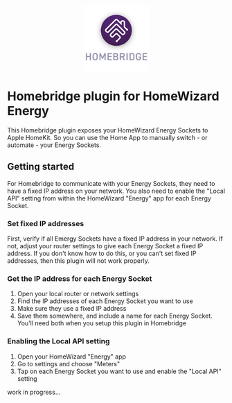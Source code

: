 
<p align="center">

<img src="https://github.com/homebridge/branding/raw/master/logos/homebridge-wordmark-logo-vertical.png" width="150">

</p>


# Homebridge plugin for HomeWizard Energy
This Homebridge plugin exposes your HomeWizard Energy Sockets to Apple HomeKit. So you can use the Home App to manually switch - or automate - your Energy Sockets.

## Getting started
For Homebridge to communicate with your Energy Sockets, they need to have a fixed IP address on your network. You also need to enable the "Local API" setting from within the HomeWizard "Energy" app for each Energy Socket. 

### Set fixed IP addresses
First, verify if all
Emergy Sockets have a fixed IP address in your network. If not, adjust your router settings to give each Energy Socket a fixed IP address. If you don't know how to do this, or you can't set fixed IP addresses, then this plugin will not work properly.

### Get the IP address for each Energy Socket
1. Open your local router or network settings
2. Find the IP addresses of each Energy Socket you want to use
3. Make sure they use a fixed IP address
3. Save them somewhere, and include a name for each Energy Socket. You'll need both when you setup this plugin in Homebridge

### Enabling the Local API setting
1. Open your HomeWizard "Energy" app
2. Go to settings and choose "Meters"
3. Tap on each Energy Socket you want to use and enable the "Local API" setting

work in progress...